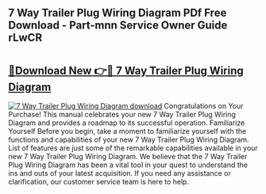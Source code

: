 ## 7 Way Trailer Plug Wiring Diagram PDf Free Download - Part-mnn Service Owner Guide rLwCR

# <h2><a href="http://dfrlyd.blite.top/?on=7+Way+Trailer+Plug+Wiring+Diagram">🔗Download New 👉🔴 7 Way Trailer Plug Wiring Diagram</a></h2>

[![7 Way Trailer Plug Wiring Diagram download](https://i.imgur.com/lujVjoI.png)](http://dfrlyd.blite.top/?on=7+Way+Trailer+Plug+Wiring+Diagram)
Congratulations on Your Purchase! This manual celebrates your new 7 Way Trailer Plug Wiring Diagram and provides a roadmap to its successful operation. Familiarize Yourself Before you begin, take a moment to familiarize yourself with the functions and capabilities of your new 7 Way Trailer Plug Wiring Diagram. List of features are just some of the remarkable capabilities available in your new 7 Way Trailer Plug Wiring Diagram. We believe that the 7 Way Trailer Plug Wiring Diagram has been a vital tool in your quest to understand the ins and outs of your latest acquisition. If you need any assistance or clarification, our customer service team is here to help.
